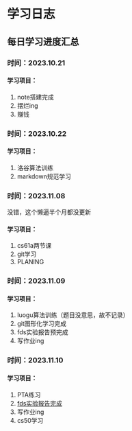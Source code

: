 # 学习日志

## 每日学习进度汇总
### 时间：**2023.10.21**
#### 学习项目：
1. note搭建完成
2. 摆烂ing 
3. 赚钱
### 时间：**2023.10.22**
#### 学习项目：
1. 洛谷算法训练
2. markdown规范学习
### 时间：**2023.11.08**
没错，这个懒逼半个月都没更新
#### 学习项目：
1. cs61a两节课
2. git学习
3. PLANING
   
### 时间：**2023.11.09**
#### 学习项目：
1. luogu算法训练（题目没意思，故不记录）
2. git图形化学习完成
3. fds实验报告预完成
4. 写作业ing

### 时间：**2023.11.10**
#### 学习项目：
1. PTA练习
2. [fds实验报告完成](https://github.com/RXY3/ZJU_CS)
3. 写作业ing
4. cs50学习
   
